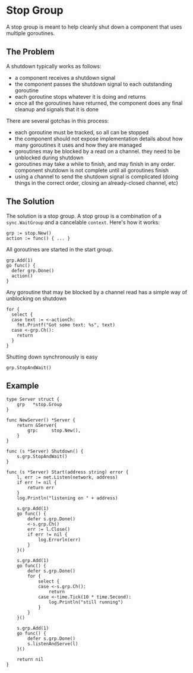 # Stop Group

A stop group is meant to help cleanly shut down a component that uses multiple goroutines. 


## The Problem

A shutdown typically works as follows:

- a component receives a shutdown signal
- the component passes the shutdown signal to each outstanding goroutine
- each goroutine stops whatever it is doing and returns
- once all the goroutines have returned, the component does any final cleanup and signals that it is done

There are several gotchas in this process:

- each goroutine must be tracked, so all can be stopped
- the component should not expose implementation details about how many goroutines it uses and how they are managed
- goroutines may be blocked by a read on a channel. they need to be unblocked during shutdown
- goroutines may take a while to finish, and may finish in any order. component shutdown is not complete until all goroutines finish
- using a channel to send the shutdown signal is complicated (doing things in the correct order, closing an already-closed channel, etc)


## The Solution

The solution is a stop group. A stop group is a combination of a `sync.WaitGroup` and a cancelable `context`. Here's how it works:

```
grp := stop.New()
action := func() { ... }
```

All goroutines are started in the start group.

```
grp.Add(1)
go func() {
  defer grp.Done()
  action()
}
```


Any goroutine that may be blocked by a channel read has a simple way of unblocking on shutdown

```
for {
  select {
  case text := <-actionCh:
    fmt.Printf("Got some text: %s", text)
  case <-grp.Ch():
    return
  }
}
```


Shutting down synchronously is easy

```
grp.StopAndWait()
```


## Example

```
type Server struct {
	grp   *stop.Group
}

func NewServer() *Server {
	return &Server{
		grp:     stop.New(),
	}
}

func (s *Server) Shutdown() {
	s.grp.StopAndWait()
}

func (s *Server) Start(address string) error {
	l, err := net.Listen(network, address)
	if err != nil {
		return err
	}
	log.Println("listening on " + address)

	s.grp.Add(1)
	go func() {
		defer s.grp.Done()
		<-s.grp.Ch()
		err := l.Close()
		if err != nil {
			log.Errorln(err)
		}
	}()

	s.grp.Add(1)
	go func() {
		defer s.grp.Done()
		for {
			select {
			case <-s.grp.Ch():
				return
			case <-time.Tick(10 * time.Second):
				log.Println("still running")
			}
		}
	}()

	s.grp.Add(1)
	go func() {
		defer s.grp.Done()
		s.listenAndServe(l)
	}()

	return nil
}

```
